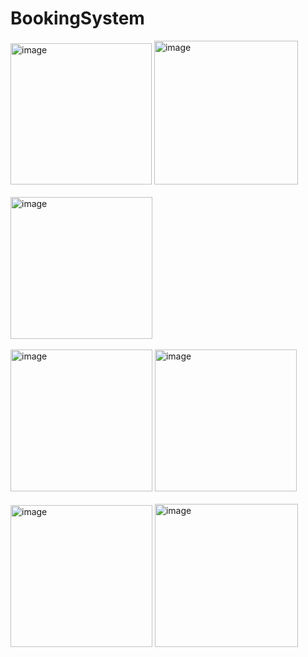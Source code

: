 # BookingSystem

<img width="226" alt="image" src="https://github.com/Sami063/BookingSystem/assets/85618108/9f654688-4b80-4ebd-acb0-fa6ff20be611">
<img width="230" alt="image" src="https://github.com/Sami063/BookingSystem/assets/85618108/a65b36f3-4a24-4fd1-b699-d83dbef37917">
<br/>
<br/>
<img width="227" alt="image" src="https://github.com/Sami063/BookingSystem/assets/85618108/4d47b8d8-dbe4-4061-b4a1-0db7f474dc78">
<br/>
<br/>

<img width="227" alt="image" src="https://github.com/Sami063/BookingSystem/assets/85618108/37fe356e-e553-4dc8-84ef-d40c356b17a3">
<img width="227" alt="image" src="https://github.com/Sami063/BookingSystem/assets/85618108/670f9983-4407-4189-bc3a-c1db11f82dd9">
<br/>
<br/>

<img width="227" alt="image" src="https://github.com/Sami063/BookingSystem/assets/85618108/55a1b471-b0ec-4ea0-8ff4-8f1cf2d3e6f8">
<img width="229" alt="image" src="https://github.com/Sami063/BookingSystem/assets/85618108/c1f4de72-0533-4a57-b022-cf5146f8ed0c">
